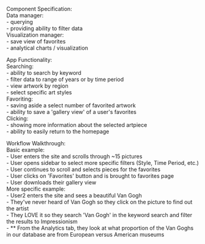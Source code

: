 Component Specification:  
    Data manager:  
        - querying  
        - providing ability to filter data   
    Visualization manager:  
        - save view of favorites  
        - analytical charts / visualization  

App Functionality:  
    Searching:  
        - ability to search by keyword  
        - filter data to range of years or by time period  
        - view artwork by region  
        - select specific art styles  
    Favoriting:  
        - saving aside a select number of favorited artwork  
        - ability to save a 'gallery view' of a user's favorites  
    Clicking:  
        - showing more information about the selected artpiece  
        - ability to easily return to the homepage  

Workflow Walkthrough:  
    Basic example:  
        - User enters the site and scrolls through ~15 pictures  
        - User opens sidebar to select more specific filters (Style, Time Period, etc.)  
        - User continues to scroll and selects pieces for the favorites  
        - User clicks on 'Favorites' button and is brought to favorites page  
        - User downloads their gallery view  
    More specific example:  
        - User2 enters the site and sees a beautiful Van Gogh  
        - They've never heard of Van Gogh so they click on the picture to find out the artist  
        - They LOVE it so they search 'Van Gogh' in the keyword search and filter the results to Impressionism  
        - ** From the Analytics tab, they look at what proportion of the Van Goghs in our database are from European versus American museums  

